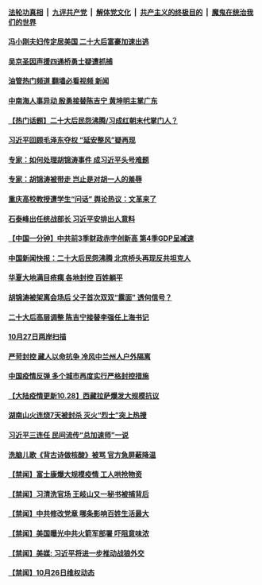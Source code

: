 ####  [法轮功真相](../../../../basic/blob/master/README.md?t=10281902) &nbsp;|&nbsp; [九评共产党](../../../../9ping.md/blob/master/README.md?t=10281902) &nbsp;|&nbsp; [解体党文化](../../../../jtdwh.md/blob/master/README.md?t=10281902)  &nbsp;|&nbsp; [共产主义的终极目的](../../../../gczydzjmd.md/blob/master/README.md?t=10281902) &nbsp;|&nbsp; [魔鬼在统治我们的世界](../../../../mgztzwmdsj.md/blob/master/README.md?t=10281902) 

#### [冯小刚夫妇传定居美国 二十大后富豪加速出逃](../pages/prog204/a103562069.md?t=10281902) 

#### [吴京圣因声援四通桥勇士疑遭抓捕](../pages/prog204/a103562044.md?t=10281902) 

#### [油管热门频道 翻墙必看视频 新闻](http://209.250.226.216:81/youtube.html?10281902)

#### [中南海人事异动 殷勇接替陈吉宁 黄坤明主掌广东](../pages/prog204/a103562071.md?t=10281902) 

#### [【热门话题】二十大后民怨沸腾/习成红朝末代掌门人？](../pages/prog204/a103562031.md?t=10281902) 

#### [习近平回顾毛泽东夺权 “延安整风”疑再现](../pages/prog204/a103562019.md?t=10281902) 

#### [专家：如何处理胡锦涛事件 成习近平头号难题](../pages/prog204/a103562011.md?t=10281902) 

#### [专家：胡锦涛被带走 岂止是对胡一人的羞辱](../pages/prog204/a103561955.md?t=10281902) 

#### [重庆高校教授遭学生“问话” 舆论热议：文革来了](../pages/prog204/a103561941.md?t=10281902) 

#### [石泰峰出任统战部长 习近平安排出人意料](../pages/prog204/a103561945.md?t=10281902) 

#### [【中国一分钟】中共前3季财政赤字创新高 第4季GDP呈减速](../pages/prog204/a103561826.md?t=10281902) 

#### [中国新闻快报：二十大后民怨沸腾 北京桥头再现反共坦克人](../pages/prog204/a103561838.md?t=10281902) 

#### [华夏大地满目疮痍 各地封控 百姓躺平](../pages/prog204/a103561835.md?t=10281902) 

#### [胡锦涛被架离会场后 父子首次双双“露面” 透何信号？](../pages/prog204/a103561831.md?t=10281902) 

#### [二十大后高层调整 陈吉宁接替李强任上海书记](../pages/prog204/a103561786.md?t=10281902) 


#### [10月27日两岸扫描](../pages/prog204/a103561698.md?t=10281902) 

#### [严苛封控 藏人以命抗争 冷风中兰州人户外隔离](../pages/prog204/a103561700.md?t=10281902) 

#### [中国疫情反弹 多个城市再度实行严格封控措施](../pages/prog204/a103561669.md?t=10281902) 

#### [【大陆疫情更新10.28】西藏拉萨爆发大规模抗议](../pages/prog204/a103543040.md?t=10281902) 

#### [湖南山火连烧7天被封杀 灭火“烈士”突上热搜](../pages/prog204/a103561605.md?t=10281902) 


#### [习近平三连任 民间流传“总加速师”一说](../pages/prog204/a103561525.md?t=10281902) 

#### [洗脑儿歌《背古诗做核酸》被骂 官方急屏蔽降温](../pages/prog204/a103561443.md?t=10281902) 

#### [【禁闻】富士康爆大规模疫情 工人哄抢物资](../pages/prog204/a103561414.md?t=10281902) 

#### [【禁闻】习清洗官场 王岐山又一秘书被捕背后](../pages/prog204/a103561416.md?t=10281902) 

#### [【禁闻】中共修改党章 哪条影响百姓生活最大](../pages/prog204/a103561412.md?t=10281902) 

#### [【禁闻】美国曝光中共火箭军部署 吓阻意味浓](../pages/prog204/a103561422.md?t=10281902) 


#### [【禁闻】美媒: 习近平将进一步推动战狼外交](../pages/prog204/a103561404.md?t=10281902) 

#### [【禁闻】10月26日维权动态](../pages/prog204/a103561400.md?t=10281902) 

<img src='http://gfw-breaker.win/goodnews/indexes/prog204.md' width='0px' height='0px'/>
